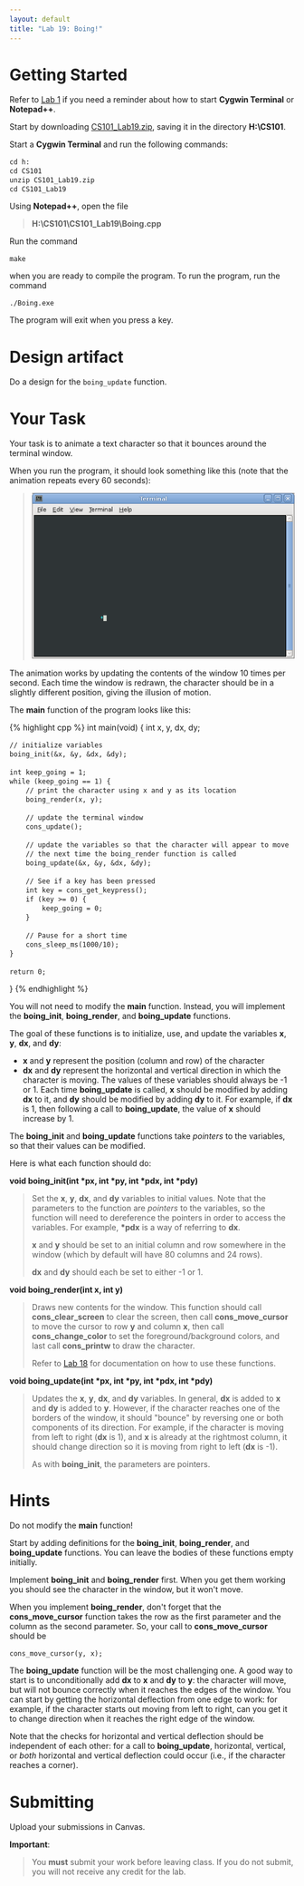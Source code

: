 ```yaml
---
layout: default
title: "Lab 19: Boing!"
---
```


Getting Started
===============

Refer to [Lab 1](lab1.html) if you need a reminder about how to start **Cygwin Terminal** or **Notepad++**.

Start by downloading [CS101\_Lab19.zip](CS101_Lab19.zip), saving it in the directory **H:\\CS101**.

Start a **Cygwin Terminal** and run the following commands:

    cd h:
    cd CS101
    unzip CS101_Lab19.zip
    cd CS101_Lab19

Using **Notepad++**, open the file

> **H:\\CS101\\CS101\_Lab19\\Boing.cpp**

Run the command

    make

when you are ready to compile the program. To run the program, run the command

    ./Boing.exe

The program will exit when you press a key.

# Design artifact

Do a design for the `boing_update` function.

Your Task
=========

Your task is to animate a text character so that it bounces around the terminal window.

When you run the program, it should look something like this (note that the animation repeats every 60 seconds):

> ![image](images/lab19/boing.gif)

The animation works by updating the contents of the window 10 times per second. Each time the window is redrawn, the character should be in a slightly different position, giving the illusion of motion.

The **main** function of the program looks like this:

{% highlight cpp %}
int main(void) {
    int x, y, dx, dy;

    // initialize variables
    boing_init(&x, &y, &dx, &dy);

    int keep_going = 1;
    while (keep_going == 1) {
        // print the character using x and y as its location
        boing_render(x, y);

        // update the terminal window
        cons_update();

        // update the variables so that the character will appear to move
        // the next time the boing_render function is called
        boing_update(&x, &y, &dx, &dy);

        // See if a key has been pressed
        int key = cons_get_keypress();
        if (key >= 0) {
            keep_going = 0;
        }

        // Pause for a short time
        cons_sleep_ms(1000/10);
    }

    return 0;
}
{% endhighlight %}

You will not need to modify the **main** function. Instead, you will implement the **boing\_init**, **boing\_render**, and **boing\_update** functions.

The goal of these functions is to initialize, use, and update the variables **x**, **y**, **dx**, and **dy**:

-   **x** and **y** represent the position (column and row) of the character
-   **dx** and **dy** represent the horizontal and vertical direction in which the character is moving. The values of these variables should always be -1 or 1. Each time **boing\_update** is called, **x** should be modified by adding **dx** to it, and **dy** should be modified by adding **dy** to it. For example, if **dx** is 1, then following a call to **boing\_update**, the value of **x** should increase by 1.

The **boing\_init** and **boing\_update** functions take *pointers* to the variables, so that their values can be modified.

Here is what each function should do:

<b>void boing\_init(int \*px, int \*py, int \*pdx, int \*pdy)</b>

> Set the **x**, **y**, **dx**, and **dy** variables to initial values. Note that the parameters to the function are *pointers* to the variables, so the function will need to dereference the pointers in order to access the variables. For example, **\*pdx** is a way of referring to **dx**.
>
> **x** and **y** should be set to an initial column and row somewhere in the window (which by default will have 80 columns and 24 rows).
>
> **dx** and **dy** should each be set to either -1 or 1.

<b>void boing\_render(int x, int y)</b>

> Draws new contents for the window. This function should call **cons\_clear\_screen** to clear the screen, then call **cons\_move\_cursor** to move the cursor to row **y** and column **x**, then call **cons\_change\_color** to set the foreground/background colors, and last call **cons\_printw** to draw the character.
>
> Refer to [Lab 18](lab18.html) for documentation on how to use these functions.

<b>void boing_update(int \*px, int \*py, int \*pdx, int \*pdy)</b>

> Updates the **x**, **y**, **dx**, and **dy** variables. In general, **dx** is added to **x** and **dy** is added to **y**. However, if the character reaches one of the borders of the window, it should "bounce" by reversing one or both components of its direction. For example, if the character is moving from left to right (**dx** is 1), and **x** is already at the rightmost column, it should change direction so it is moving from right to left (**dx** is -1).
>
> As with **boing\_init**, the parameters are pointers.

Hints
=====

Do not modify the **main** function!

Start by adding definitions for the **boing\_init**, **boing\_render**, and **boing\_update** functions. You can leave the bodies of these functions empty initially.

Implement **boing\_init** and **boing\_render** first. When you get them working you should see the character in the window, but it won't move.

When you implement **boing\_render**, don't forget that the **cons\_move\_cursor** function takes the row as the first parameter and the column as the second parameter. So, your call to **cons\_move\_cursor** should be

    cons_move_cursor(y, x);

The **boing\_update** function will be the most challenging one. A good way to start is to unconditionally add **dx** to **x** and **dy** to **y**: the character will move, but will not bounce correctly when it reaches the edges of the window. You can start by getting the horizontal deflection from one edge to work: for example, if the character starts out moving from left to right, can you get it to change direction when it reaches the right edge of the window.

Note that the checks for horizontal and vertical deflection should be independent of each other: for a call to **boing\_update**, horizontal, vertical, or *both* horizontal and vertical deflection could occur (i.e., if the character reaches a corner).

Submitting
==========

Upload your submissions in Canvas.

**Important**:

> You **must** submit your work before leaving class. If you do not submit, you will not receive any credit for the lab.
